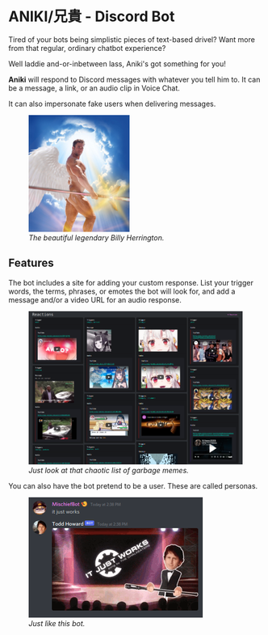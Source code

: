 # ANIKI/兄貴 - Discord Bot

Tired of your bots being simplistic pieces of text-based drivel? Want more from that regular, ordinary chatbot experience?

Well laddie and-or-inbetween lass, Aniki's got something for you!

**Aniki** will respond to Discord messages with whatever you tell him to. It can be a message, a link, or an audio clip in Voice Chat.

It can also impersonate fake users when delivering messages.
<figure>
    <img src='./dashboard/client/src/assets/billy.jpeg' width=200 />
    <figcaption><i>The beautiful legendary Billy Herrington.</i></figcaption>
</figure>

## Features ##
The bot includes a site for adding your custom response. List your trigger words, the terms, phrases, or emotes the bot will look for, and add a message and/or a video URL for an audio response.
<figure>
    <img src='./docs/mainpage.png' />
    <figcaption><i>Just look at that chaotic list of garbage memes.</i></figcaption>
</figure>


You can also have the bot pretend to be a user. These are called personas.
<figure>
    <img src='./docs/response.png' />
    <figcaption><i>Just like this bot.</i></figcaption>
</figure>